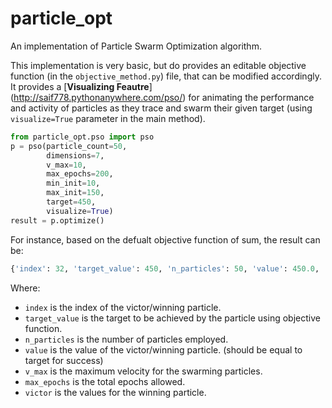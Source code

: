 # particle_opt
An implementation of Particle Swarm Optimization algorithm. 

This implementation is very basic, but do provides an editable objective function (in the `objective_method.py`) file, that can be modified accordingly. It provides a [**Visualizing Feautre**] (http://saif778.pythonanywhere.com/pso/) for animating the performance and activity of particles as they trace and swarm their given target (using `visualize=True` parameter in the main method). 

```python
from particle_opt.pso import pso
p = pso(particle_count=50, 
        dimensions=7, 
        v_max=10, 
        max_epochs=200, 
        min_init=10,
        max_init=150, 
        target=450,
        visualize=True)
result = p.optimize()
```
For instance, based on the defualt objective function of sum, the result can be:
```python
{'index': 32, 'target_value': 450, 'n_particles': 50, 'value': 450.0, 'v_max': 10, 'max_epochs': 6, 'victor': [19.0, 85.0, -4.0, 75.0, 71.0, 83.0, 121.0]}
```
Where:
* `index` is the index of the victor/winning particle.
* `target_value` is the target to be achieved by the particle using objective function.
* `n_particles` is the number of particles employed.
* `value` is the value of the victor/winning particle. (should be equal to target for success)
* `v_max` is the maximum velocity for the swarming particles.
* `max_epochs` is the total epochs allowed.
* `victor` is the values for the winning particle.

